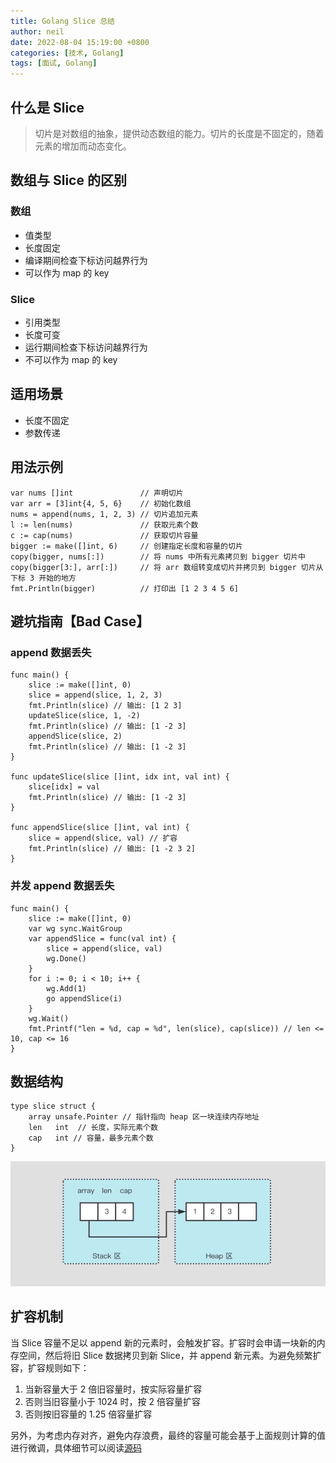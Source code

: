 ```yaml
---
title: Golang Slice 总结
author: neil
date: 2022-08-04 15:19:00 +0800
categories: [技术, Golang]
tags: [面试, Golang]
---
```



## 什么是 Slice

> 切片是对数组的抽象，提供动态数组的能力。切片的长度是不固定的，随着元素的增加而动态变化。

## 数组与 Slice 的区别

### 数组
- 值类型
- 长度固定
- 编译期间检查下标访问越界行为
- 可以作为 map 的 key


### Slice
- 引用类型
- 长度可变
- 运行期间检查下标访问越界行为
- 不可以作为 map 的 key 

## 适用场景

- 长度不固定
- 参数传递

## 用法示例

```golang
var nums []int               // 声明切片
var arr = [3]int{4, 5, 6}    // 初始化数组
nums = append(nums, 1, 2, 3) // 切片追加元素
l := len(nums)               // 获取元素个数
c := cap(nums)               // 获取切片容量
bigger := make([]int, 6)     // 创建指定长度和容量的切片
copy(bigger, nums[:])        // 将 nums 中所有元素拷贝到 bigger 切片中
copy(bigger[3:], arr[:])     // 将 arr 数组转变成切片并拷贝到 bigger 切片从下标 3 开始的地方
fmt.Println(bigger)          // 打印出 [1 2 3 4 5 6]
```

## 避坑指南【Bad Case】

### append 数据丢失

```golang
func main() {
	slice := make([]int, 0)
	slice = append(slice, 1, 2, 3)
	fmt.Println(slice) // 输出: [1 2 3]
	updateSlice(slice, 1, -2)
	fmt.Println(slice) // 输出: [1 -2 3]
	appendSlice(slice, 2)
	fmt.Println(slice) // 输出: [1 -2 3]
}

func updateSlice(slice []int, idx int, val int) {
	slice[idx] = val
	fmt.Println(slice) // 输出: [1 -2 3]
}

func appendSlice(slice []int, val int) {
	slice = append(slice, val) // 扩容
	fmt.Println(slice) // 输出: [1 -2 3 2]
}
```

### 并发 append 数据丢失

```golang
func main() {
	slice := make([]int, 0)
	var wg sync.WaitGroup
	var appendSlice = func(val int) {
		slice = append(slice, val)
		wg.Done()
	}
	for i := 0; i < 10; i++ {
		wg.Add(1)
		go appendSlice(i)
	}
	wg.Wait()
	fmt.Printf("len = %d, cap = %d", len(slice), cap(slice)) // len <= 10, cap <= 16
}
```

## 数据结构

```golang
type slice struct {
	array unsafe.Pointer // 指针指向 heap 区一块连续内存地址
	len   int  // 长度，实际元素个数
	cap   int // 容量，最多元素个数
}
```


![image.png](https://raw.githubusercontent.com/neilzhang/blog-images/main/posts/20220804/20220804152930.png)


## 扩容机制

当 Slice 容量不足以 append 新的元素时，会触发扩容。扩容时会申请一块新的内存空间，然后将旧 Slice 数据拷贝到新 Slice，并 append 新元素。为避免频繁扩容，扩容规则如下：

1. 当新容量大于 2 倍旧容量时，按实际容量扩容
2. 否则当旧容量小于 1024 时，按 2 倍容量扩容
3. 否则按旧容量的 1.25 倍容量扩容

另外，为考虑内存对齐，避免内存浪费，最终的容量可能会基于上面规则计算的值进行微调，具体细节可以阅读[源码 ](https://github.com/golang/go/blob/master/src/runtime/slice.go#L178)